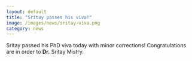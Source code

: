 ```yaml
---
layout: default
title: "Sritay passes his viva!"
image: /images/news/sritay-viva.png
category: news
---
```

Sritay passed his PhD viva today with minor corrections! Congratulations are in order to **Dr.** Sritay Mistry.


